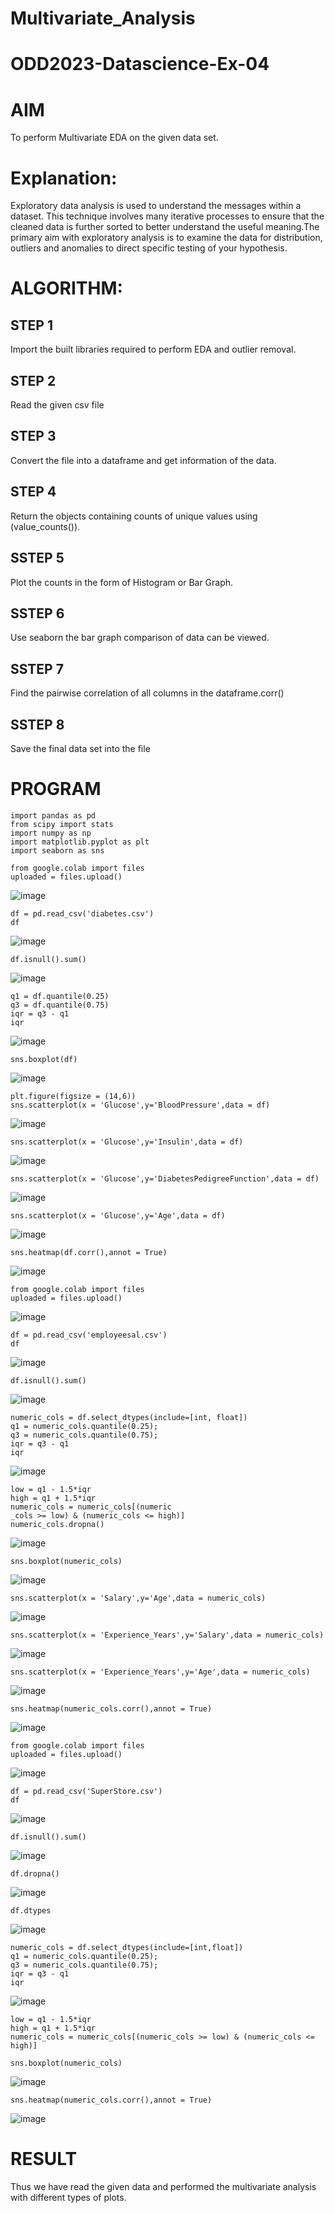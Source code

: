 # Multivariate_Analysis
# ODD2023-Datascience-Ex-04
# AIM
To perform Multivariate EDA on the given data set.

# Explanation:
Exploratory data analysis is used to understand the messages within a dataset. This technique involves many iterative processes to ensure that the cleaned data is further sorted to better understand the useful meaning.The primary aim with exploratory analysis is to examine the data for distribution, outliers and anomalies to direct specific testing of your hypothesis.

# ALGORITHM:
## STEP 1
Import the built libraries required to perform EDA and outlier removal.

## STEP 2
Read the given csv file

## STEP 3
Convert the file into a dataframe and get information of the data.

## STEP 4
Return the objects containing counts of unique values using (value_counts()).

## SSTEP 5
Plot the counts in the form of Histogram or Bar Graph.

## SSTEP 6
Use seaborn the bar graph comparison of data can be viewed.

## SSTEP 7
Find the pairwise correlation of all columns in the dataframe.corr()

## SSTEP 8
Save the final data set into the file

# PROGRAM
```
import pandas as pd
from scipy import stats
import numpy as np
import matplotlib.pyplot as plt
import seaborn as sns
```
```
from google.colab import files
uploaded = files.upload()
```
![image](https://github.com/Poojariyaa/Multivariate_Analysis/assets/127511817/9c4857c4-2d6e-4bd0-91f7-f9221790176e)

```
df = pd.read_csv('diabetes.csv')
df
```
![image](https://github.com/Poojariyaa/Multivariate_Analysis/assets/127511817/7c2e3113-87ea-4f44-aca1-8d38731a405a)

```
df.isnull().sum()
```
![image](https://github.com/Poojariyaa/Multivariate_Analysis/assets/127511817/71665b6c-2770-4964-baf3-1032b9014511)

```
q1 = df.quantile(0.25)
q3 = df.quantile(0.75)
iqr = q3 - q1
iqr
```
![image](https://github.com/Poojariyaa/Multivariate_Analysis/assets/127511817/e662aab8-4741-4849-96f0-bebbfd1d5b88)

```
sns.boxplot(df)
```
![image](https://github.com/Poojariyaa/Multivariate_Analysis/assets/127511817/143d035a-b207-4fcf-9390-e7fd018028da)

```
plt.figure(figsize = (14,6))
sns.scatterplot(x = 'Glucose',y='BloodPressure',data = df)
```
![image](https://github.com/Poojariyaa/Multivariate_Analysis/assets/127511817/e9d6a2c7-774c-4885-b653-7cbb75dfa3f8)

```
sns.scatterplot(x = 'Glucose',y='Insulin',data = df)
```
![image](https://github.com/Poojariyaa/Multivariate_Analysis/assets/127511817/e6e48f39-bada-4b3a-a702-01c3e8596f8e)

```
sns.scatterplot(x = 'Glucose',y='DiabetesPedigreeFunction',data = df)
```
![image](https://github.com/Poojariyaa/Multivariate_Analysis/assets/127511817/87538ada-7685-4eff-b588-64cfbc537907)

```
sns.scatterplot(x = 'Glucose',y='Age',data = df)
```
![image](https://github.com/Poojariyaa/Multivariate_Analysis/assets/127511817/a1ddf5ad-2409-4ba5-97f9-3ecb968a36d3)

```
sns.heatmap(df.corr(),annot = True)
```
![image](https://github.com/Poojariyaa/Multivariate_Analysis/assets/127511817/2d2b9ac4-70f5-46df-b942-1502d1ba09a8)

```
from google.colab import files
uploaded = files.upload()
```
![image](https://github.com/Poojariyaa/Multivariate_Analysis/assets/127511817/a5d7de5b-d301-44dc-9487-60740d73ee25)

```
df = pd.read_csv('employeesal.csv')
df
```
![image](https://github.com/Poojariyaa/Multivariate_Analysis/assets/127511817/c760fdbc-bd24-4b0b-bb60-19e797cf8252)

```
df.isnull().sum()
```
![image](https://github.com/Poojariyaa/Multivariate_Analysis/assets/127511817/a37d4a6d-fc05-42a1-82f0-dae8d5284c3e)

```
numeric_cols = df.select_dtypes(include=[int, float])
q1 = numeric_cols.quantile(0.25);
q3 = numeric_cols.quantile(0.75);
iqr = q3 - q1
iqr
```
![image](https://github.com/Poojariyaa/Multivariate_Analysis/assets/127511817/2937a873-3061-4c39-9292-b9c172e6cef1)

```
low = q1 - 1.5*iqr
high = q1 + 1.5*iqr
numeric_cols = numeric_cols[(numeric
_cols >= low) & (numeric_cols <= high)]
numeric_cols.dropna()
```
![image](https://github.com/Poojariyaa/Multivariate_Analysis/assets/127511817/32ebbf24-9edc-4b41-8ad6-d96cb8988cea)

```
sns.boxplot(numeric_cols)
```
![image](https://github.com/Poojariyaa/Multivariate_Analysis/assets/127511817/d4dd0440-5149-465f-9b80-8a4efe3c9b5e)

```
sns.scatterplot(x = 'Salary',y='Age',data = numeric_cols)
```
![image](https://github.com/Poojariyaa/Multivariate_Analysis/assets/127511817/cdb11a3e-14bd-4bcf-b6d0-5b7e8b5c1d3c)

```
sns.scatterplot(x = 'Experience_Years',y='Salary',data = numeric_cols)
```
![image](https://github.com/Poojariyaa/Multivariate_Analysis/assets/127511817/bd3d9fe3-da0b-4c1a-a4ab-3d568ab17c14)

```
sns.scatterplot(x = 'Experience_Years',y='Age',data = numeric_cols)
```
![image](https://github.com/Poojariyaa/Multivariate_Analysis/assets/127511817/2ce56206-80ff-407f-83a5-eae3d3b93089)

```
sns.heatmap(numeric_cols.corr(),annot = True)
```
![image](https://github.com/Poojariyaa/Multivariate_Analysis/assets/127511817/6c1c74fb-6750-4322-8a41-2b5758a20713)

```
from google.colab import files
uploaded = files.upload()
```
![image](https://github.com/Poojariyaa/Multivariate_Analysis/assets/127511817/0c1aa82f-4ae0-429b-b7a8-1a033ed28e4c)

```
df = pd.read_csv('SuperStore.csv')
df
```
![image](https://github.com/Poojariyaa/Multivariate_Analysis/assets/127511817/b7ea5162-9a65-4b86-ba4b-7829cb0972bb)

```
df.isnull().sum()
```
![image](https://github.com/Poojariyaa/Multivariate_Analysis/assets/127511817/ed424f27-6f61-4373-a1cc-3fd5331da6bb)

```
df.dropna()
```
![image](https://github.com/Poojariyaa/Multivariate_Analysis/assets/127511817/2ed399c2-27df-44ed-b6f1-69bac5f3632f)

```
df.dtypes
```
![image](https://github.com/Poojariyaa/Multivariate_Analysis/assets/127511817/0cb3ac70-d369-41f5-8baf-bc4d905cc885)

```
numeric_cols = df.select_dtypes(include=[int,float])
q1 = numeric_cols.quantile(0.25);
q3 = numeric_cols.quantile(0.75);
iqr = q3 - q1
iqr
```
![image](https://github.com/Poojariyaa/Multivariate_Analysis/assets/127511817/4a65488f-1668-490d-b01b-d82f10c1ce66)

```
low = q1 - 1.5*iqr
high = q1 + 1.5*iqr
numeric_cols = numeric_cols[(numeric_cols >= low) & (numeric_cols <= high)]
```
```
sns.boxplot(numeric_cols)
```
![image](https://github.com/Poojariyaa/Multivariate_Analysis/assets/127511817/26fd06bb-99c9-4830-8a41-4e9f7c86a512)

```
sns.heatmap(numeric_cols.corr(),annot = True)
```
![image](https://github.com/Poojariyaa/Multivariate_Analysis/assets/127511817/057fe9ec-a72e-485b-8415-471ea762af94)


# RESULT
Thus we have read the given data and performed the multivariate analysis with different types of plots.
